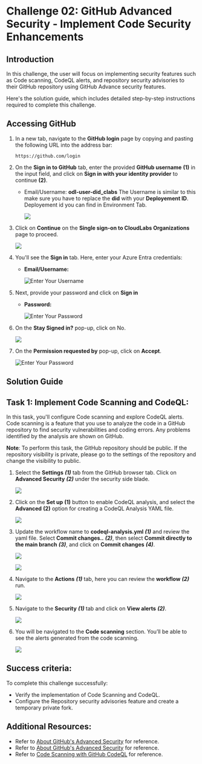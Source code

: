 # Challenge 02: GitHub Advanced Security - Implement Code Security Enhancements

## Introduction
In this challenge, the user will focus on implementing security features such as Code scanning, CodeQL alerts, and repository security advisories to their GitHub repository using GitHub Advance security features.

Here's the solution guide, which includes detailed step-by-step instructions required to complete this challenge.

## Accessing GitHub

1. In a new tab, navigate to the **GitHub login** page by copying and pasting the following URL into the address bar:

   ```
   https://github.com/login
   ```

1. On the **Sign in to GitHub** tab, enter the provided **GitHub username** **(1)** in the input field, and click on **Sign in with your identity provider** to continue **(2)**.

    - Email/Username: **odl-user-did_clabs** The Username is similar to this  make sure you have to replace the **did** with your **Deployement ID**. Deployement id you can find in Environment Tab.

      ![](../media/01.png)

1. Click on **Continue** on the **Single sign-on to CloudLabs Organizations** page to proceed.

    ![](../media/02.png)

1. You'll see the **Sign in** tab. Here, enter your Azure Entra credentials:

   - **Email/Username:** 

       ![Enter Your Username](../media/03.png)

1. Next, provide your password and click on **Sign in**

   - **Password:** 

      ![Enter Your Password](../media/04.png)

1. On the **Stay Signed in?** pop-up, click on No.

    ![](../media/n69.png)

1. On the **Permission requested by** pop-up, click on **Accept**.

      ![Enter Your Password](../media/06.png)

## Solution Guide

## Task 1: Implement Code Scanning and CodeQL:

In this task, you'll configure Code scanning and explore CodeQL alerts. Code scanning is a feature that you use to analyze the code in a GitHub repository to find security vulnerabilities and coding errors. Any problems identified by the analysis are shown on GitHub.

**Note**: To perform this task, the GitHub repository should be public. If the repository visibility is private, please go to the settings of the repository and change the visibility to public.
   
1. Select the **Settings** ***(1)*** tab from the GitHub browser tab. Click on **Advanced Security** ***(2)*** under the security side blade.

   ![](../media/n66.png)  
   
1. Click on the **Set up** **(1)** button to enable CodeQL analysis, and select the **Advanced** **(2)** option for creating a CodeQL Analysis YAML file.

   ![](../media/ex2-task1-2.png)      

1. Update the workflow name to **codeql-analysis.yml** ***(1)*** and review the yaml file. Select **Commit changes..** ***(2)***, then select **Commit directly to the main branch** ***(3)***, and click on **Commit changes** ***(4)***.
  
   ![](../media/c2t1s3.png)

   ![](../media/n65.png) 
  
1. Navigate to the **Actions** ***(1)*** tab, here you can review the **workflow** ***(2)*** run.
    
   ![](../media/c2t1s4.png) 
  
1. Navigate to the **Security** ***(1)*** tab and click on **View alerts** ***(2)***.
   
   ![](../media/c2t1s5.png)
  
1. You will be navigated to the **Code scanning** section. You’ll be able to see the alerts generated from the code scanning.
   
   ![](../media/ex-noalerta.png)
    
 ## Success criteria:
To complete this challenge successfully:

   - Verify the implementation of Code Scanning and CodeQL.
   - Configure the Repository security advisories feature and create a temporary private fork.

## Additional Resources:

- Refer to [About GitHub's Advanced Security](https://docs.github.com/en/code-security/getting-started/github-security-features) for reference.
- Refer to [About GitHub's Advanced Security](https://docs.github.com/en/code-security/code-scanning/introduction-to-code-scanning/about-code-scanning-with-codeql) for reference.
- Refer to [Code Scanning with GitHub CodeQL](https://learn.microsoft.com/en-us/training/modules/code-scanning-with-github-codeql/) for reference.
